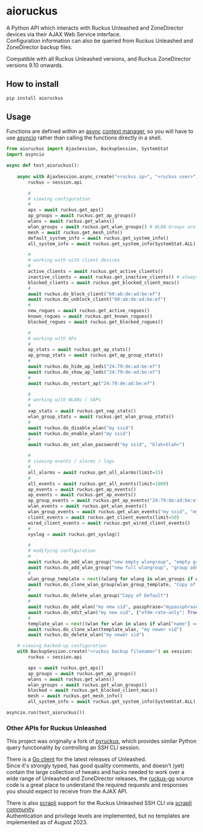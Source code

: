 # aioruckus

A Python API which interacts with Ruckus Unleashed and ZoneDirector devices via their AJAX Web Service interface.  
Configuration information can also be queried from Ruckus Unleashed and ZoneDirector backup files.

Compatible with all Ruckus Unleashed versions, and Ruckus ZoneDirector versions 9.10 onwards.

## How to install

```bash
pip install aioruckus
```

## Usage

Functions are defined within an [async](https://docs.python.org/3/library/asyncio.html) [context manager](https://docs.python.org/3/reference/datamodel.html#context-managers), so you will have to use [asyncio](https://docs.python.org/3/library/asyncio.html) rather than calling the functions directly in a shell.

```python
from aioruckus import AjaxSession, BackupSession, SystemStat
import asyncio

async def test_aioruckus():
    
    async with AjaxSession.async_create("<ruckus ip>", "<ruckus user>", "<ruckus password>") as session:
        ruckus = session.api

        #
        # viewing configuration
        #
        aps = await ruckus.get_aps()
        ap_groups = await ruckus.get_ap_groups()
        wlans = await ruckus.get_wlans()
        wlan_groups = await ruckus.get_wlan_groups() # WLAN Groups are CLI-only on Unleashed
        mesh = await ruckus.get_mesh_info()
        default_system_info = await ruckus.get_system_info()
        all_system_info = await ruckus.get_system_info(SystemStat.ALL)

        #
        # working with with client devices
        #
        active_clients = await ruckus.get_active_clients()
        inactive_clients = await ruckus.get_inactive_clients() # always empty on Unleashed
        blocked_clients = await ruckus.get_blocked_client_macs()
        #
        await ruckus.do_block_client("60:ab:de:ad:be:ef")
        await ruckus.do_unblock_client("60:ab:de:ad:be:ef")
        #
        new_rogues = await ruckus.get_active_rogues()
        known_rogues = await ruckus.get_known_rogues()
        blocked_rogues = await ruckus.get_blocked_rogues()

        #
        # working with APs
        #
        ap_stats = await ruckus.get_ap_stats()
        ap_group_stats = await ruckus.get_ap_group_stats()
        #
        await ruckus.do_hide_ap_leds("24:79:de:ad:be:ef")
        await ruckus.do_show_ap_leds("24:79:de:ad:be:ef")
        #
        await ruckus.do_restart_ap("24:79:de:ad:be:ef")

        #
        # working with WLANs / VAPs
        #
        vap_stats = await ruckus.get_vap_stats()
        wlan_group_stats = await ruckus.get_wlan_group_stats()
        #
        await ruckus.do_disable_wlan("my ssid")
        await ruckus.do_enable_wlan("my ssid")
        #
        await ruckus.do_set_wlan_password("my ssid", "blah>blah<")

        #
        # viewing events / alarms / logs
        #
        all_alarms = await ruckus.get_all_alarms(limit=15)
        #
        all_events = await ruckus.get_all_events(limit=1000)
        ap_events = await ruckus.get_ap_events()
        ap_events = await ruckus.get_ap_events()
        ap_group_events = await ruckus.get_ap_events("24:79:de:ad:be:ef", "24:59:de:ad:be:ef")
        wlan_events = await ruckus.get_wlan_events()
        wlan_group_events = await ruckus.get_wlan_events("my ssid", "my other ssid", "my third ssid")
        client_events = await ruckus.get_client_events(limit=50)
        wired_client_events = await ruckus.get_wired_client_events()
        #
        syslog = await ruckus.get_syslog()

        #
        # modifying configuration
        #
        await ruckus.do_add_wlan_group("new empty wlangroup", "empty group added by aioruckus")
        await ruckus.do_add_wlan_group("new full wlangroup", "group added by aioruckus", wlans)
        #
        wlan_group_template = next((wlang for wlang in wlan_groups if wlang["name"] == "Default"), None)
        await ruckus.do_clone_wlan_group(wlan_group_template, "Copy of Default")
        #
        await ruckus.do_delete_wlan_group("Copy of Default")
        #
        await ruckus.do_add_wlan("my new sid", passphrase="mypassphrase" )
        await ruckus.do_edit_wlan("my new sid", {"ofdm-rate-only": True})
        #
        template_wlan = next((wlan for wlan in wlans if wlan["name"] == "my ssid"), None)
        await ruckus.do_clone_wlan(template_wlan, "my newer sid")
        await ruckus.do_delete_wlan("my newer sid")

    # viewing backed-up configuration
    with BackupSession.create("<ruckus backup filename>") as session:
        ruckus = session.api

        aps = await ruckus.get_aps()
        ap_groups = await ruckus.get_ap_groups()
        wlans = await ruckus.get_wlans()
        wlan_groups = await ruckus.get_wlan_groups()
        blocked = await ruckus.get_blocked_client_macs()
        mesh = await ruckus.get_mesh_info()
        all_system_info = await ruckus.get_system_info(SystemStat.ALL)

asyncio.run(test_aioruckus())
```

### Other APIs for Ruckus Unleashed

This project was originally a fork of [pyruckus](https://github.com/gabe565/pyruckus), which provides similar Python query functionality by controlling an SSH CLI session.

There is a [Go client](https://github.com/willglynn/ruckus-go) for the latest releases of Unleashed.  
Since it's strongly typed, has good quality comments, and doesn't (yet) contain the large collection of tweaks and hacks needed to work over a wide range of Unleashed and ZoneDirector releases, the [ruckus-go](https://github.com/willglynn/ruckus-go) source code is a great place to understand the required requests and responses you should expect to receive from the AJAX API.

There is also [scrapli](https://github.com/carlmontanari/scrapli) support for the Ruckus Unleashed SSH CLI via [scrapli community](https://github.com/scrapli/scrapli_community).  
Authentication and privilege levels are implemented, but no templates are implemented as of August 2023.
